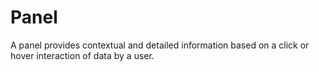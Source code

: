 # Panel

A panel provides contextual and detailed information based on a click or hover interaction of data by a user.

